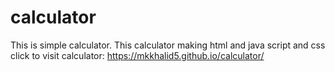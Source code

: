 # calculator
This is simple calculator. This calculator making html and java script and css
click to visit calculator: https://mkkhalid5.github.io/calculator/

